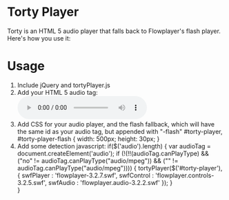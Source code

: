 # Torty Player

Torty is an HTML 5 audio player that falls back to Flowplayer's flash player. Here's how you use it:

# Usage

1. Include jQuery and tortyPlayer.js
2. Add your HTML 5 audio tag:
  <audio id="torty-player" preload controls src="http://www.archive.org/download/Cocaine/Cocaine.mp3"></audio>
3. Add CSS for your audio player, and the flash fallback, which will have the same id as your audio tag, but appended with "-flash"
  #torty-player, #torty-player-flash { width: 500px; height: 30px; }
4. Add some detection javascript:
  if($('audio').length) {
    var audioTag = document.createElement('audio');
    if (!(!!(audioTag.canPlayType) && ("no" != audioTag.canPlayType("audio/mpeg")) && ("" != audioTag.canPlayType("audio/mpeg")))) {
      tortyPlayer($('#torty-player'),{
        swfPlayer : 'flowplayer-3.2.7.swf',
        swfControl : 'flowplayer.controls-3.2.5.swf',
        swfAudio : 'flowplayer.audio-3.2.2.swf'
      });
    }    
  }